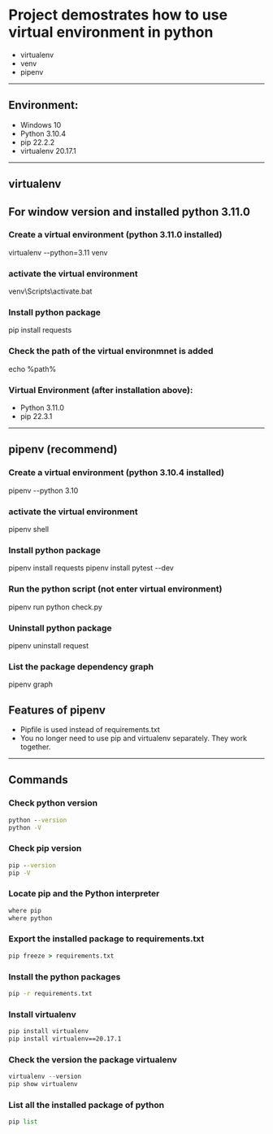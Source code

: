 # Project demostrates how to use virtual environment in python
- virtualenv
- venv
- pipenv

---

## Environment:
- Windows 10
- Python 3.10.4
- pip 22.2.2
- virtualenv 20.17.1

---

## virtualenv
## For window version and installed python 3.11.0
### Create a virtual environment (python 3.11.0 installed)
virtualenv --python=3.11 venv

### activate the virtual environment
venv\Scripts\activate.bat

### Install python package
pip install requests

### Check the path of the virtual environmnet is added
echo %path%

### Virtual Environment (after installation above):
- Python 3.11.0
- pip 22.3.1

---

## pipenv (recommend)
### Create a virtual environment (python 3.10.4 installed)
pipenv --python 3.10

### activate the virtual environment
pipenv shell

### Install python package
pipenv install requests
pipenv install pytest --dev

### Run the python script (not enter virtual environment)
pipenv run python check.py

### Uninstall python package
pipenv uninstall request

### List the package dependency graph
pipenv graph

## Features of pipenv
- Pipfile is used instead of requirements.txt
- You no longer need to use pip and virtualenv separately. They work together.

---

## Commands
### Check python version
```cmd
python --version
python -V
```

### Check pip version
```cmd
pip --version
pip -V
```

### Locate pip and the Python interpreter
```cmd
where pip
where python
```

### Export the installed package to requirements.txt
```cmd
pip freeze > requirements.txt
```

### Install the python packages
```cmd
pip -r requirements.txt 
```

### Install virtualenv
```cmd
pip install virtualenv
pip install virtualenv==20.17.1

```

### Check the version the package virtualenv
```python
virtualenv --version
pip show virtualenv
```

### List all the installed package of python
```python
pip list
```